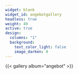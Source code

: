 ```yaml
---
widget: blank
widget_id: angebotgallery
headless: true
weight: 40
active: true
design:
  columns: "1"
  background:
    text_color_light: false
    image_darken: 0
---
```

{{< gallery album="angebot" >}}

